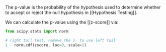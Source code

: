 The p-value is the probability of the hypothesis used to determine whether to accept or reject the null hypothesis in [[Hypothesis Testing]]. 

We can calculate the p-value using the [[z-score]] via:
```python
from scipy.stats import norm

# right tail test. remove the 1- to use left tail
1 - norm.cdf(zscore, loc=0, scale=1)
```

